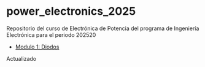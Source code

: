 # power_electronics_2025
 Repositorio del curso de Electrónica de Potencia del programa de Ingeniería Electrónica para el periodo 202520


- [Modulo 1: Diodos](Module%201%20Diodes/module_1_info)

Actualizado
